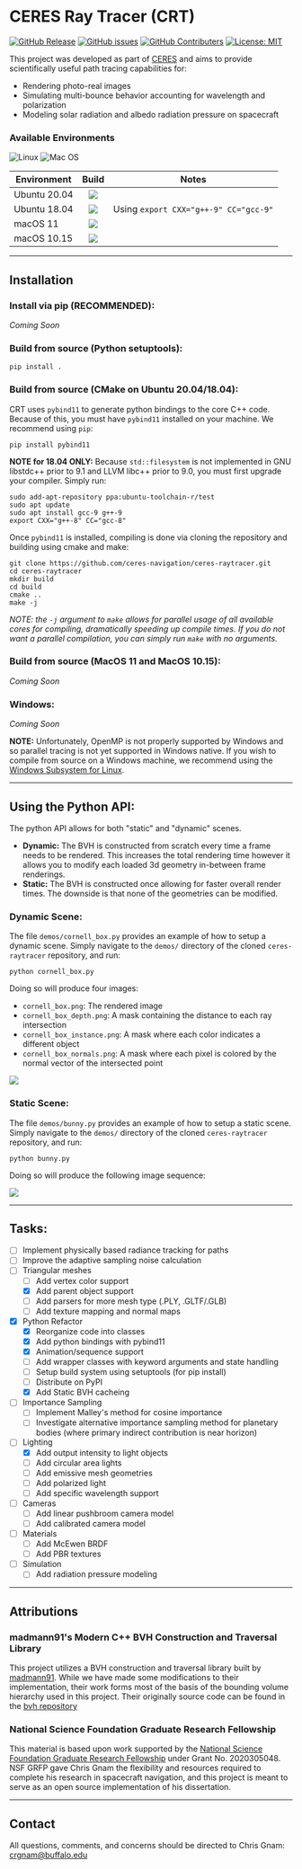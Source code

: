 # CERES Ray Tracer (CRT)
[![GitHub Release](https://img.shields.io/github/v/release/ceres-navigation/ceres-raytracer?include_prereleases)](https://github.com/ceres-navigation/ceres-pathtracer/releases)
[![GitHub issues](https://img.shields.io/github/issues/ceres-navigation/ceres-raytracer)](https://github.com/ceres-navigation/ceres-pathtracer/issues)
[![GitHub Contributers](https://img.shields.io/github/contributors/ceres-navigation/ceres-raytracer)](https://github.com/ceres-navigation/ceres-raytracer/graphs/contributors)
[![License: MIT](https://img.shields.io/badge/License-MIT-yellow.svg)](https://opensource.org/licenses/MIT)


This project was developed as part of [CERES](https://ceresnavigation.org) and aims to provide scientifically useful path tracing capabilities for:
- Rendering photo-real images
- Simulating multi-bounce behavior accounting for wavelength and polarization
- Modeling solar radiation and albedo radiation pressure on spacecraft

### Available Environments
![Linux](https://img.shields.io/badge/Linux-FCC624?style=for-the-badge&logo=linux&logoColor=black)
![Mac OS](https://img.shields.io/badge/mac%20os-000000?style=for-the-badge&logo=macos&logoColor=F0F0F0)
<!-- ![Windows](https://img.shields.io/badge/Windows-0078D6?style=for-the-badge&logo=windows&logoColor=white) -->

| Environment   | Build         |  Notes  |
| ------------- |:-------------:| :-------:|
| Ubuntu 20.04  | [![](https://github.com/ceres-navigation/ceres-raytracer/actions/workflows/cmake_ubuntu20.yml/badge.svg)](https://github.com/ceres-navigation/ceres-raytracer/actions) |   |
| Ubuntu 18.04  | [![](https://github.com/ceres-navigation/ceres-raytracer/actions/workflows/cmake_ubuntu18.yml/badge.svg)](https://github.com/ceres-navigation/ceres-raytracer/actions) | Using `export CXX="g++-9" CC="gcc-9"` |
| macOS 11      | [![](https://github.com/ceres-navigation/ceres-raytracer/actions/workflows/cmake_macos11.yml/badge.svg)](https://github.com/ceres-navigation/ceres-raytracer/actions) |  |
| macOS 10.15   | [![](https://github.com/ceres-navigation/ceres-raytracer/actions/workflows/cmake_macos10.yml/badge.svg)](https://github.com/ceres-navigation/ceres-raytracer/actions) |  |


***
## Installation
### Install via pip (RECOMMENDED):
*Coming Soon*

### Build from source (Python setuptools):
```
pip install .
```

### Build from source (CMake on Ubuntu 20.04/18.04):
CRT uses `pybind11` to generate python bindings to the core C++ code.  Because of this, you must have `pybind11` installed on your machine.  We recommend using `pip`:
```
pip install pybind11
```
**NOTE for 18.04 ONLY:** Because `std::filesystem` is not implemented in GNU libstdc++ prior to 9.1 and LLVM libc++ prior to 9.0, you must first upgrade your compiler.  Simply run:
```
sudo add-apt-repository ppa:ubuntu-toolchain-r/test
sudo apt update
sudo apt install gcc-9 g++-9
export CXX="g++-8" CC="gcc-8"
```

Once `pybind11` is installed, compiling is done via cloning the repository and building using cmake and make:
```
git clone https://github.com/ceres-navigation/ceres-raytracer.git
cd ceres-raytracer
mkdir build
cd build
cmake ..
make -j
```

*NOTE: the `-j` argument to `make` allows for parallel usage of all available cores for compiling, dramatically speeding up compile times.  If you do not want a parallel compilation, you can simply run `make` with no arguments.*

### Build from source (MacOS 11 and MacOS 10.15):
*Coming Soon*

### Windows:
*Coming Soon*

**NOTE:** Unfortunately, OpenMP is not properly supported by Windows and so parallel tracing is not yet supported in Windows native.  If you wish to compile from source on a Windows machine, we recommend using the [Windows Subsystem for Linux](https://docs.microsoft.com/en-us/windows/wsl/about).


***
## Using the Python API:
The python API allows for both "static" and "dynamic" scenes.
- **Dynamic:** The BVH is constructed from scratch every time a frame needs to be rendered.  This increases the total rendering time however it allows you to modify each loaded 3d geometry in-between frame renderings.
- **Static:** The BVH is constructed once allowing for faster overall render times.  The downside is that none of the geometries can be modified.

### Dynamic Scene:
The file `demos/cornell_box.py` provides an example of how to setup a dynamic scene. Simply navigate to the `demos/` directory of the cloned `ceres-raytracer` repository, and run: 
```
python cornell_box.py
```
Doing so will produce four images:
- `cornell_box.png`: The rendered image
- `cornell_box_depth.png`: A mask containing the distance to each ray intersection
- `cornell_box_instance.png`: A mask where each color indicates a different object
- `cornell_box_normals.png`: A mask where each pixel is colored by the normal vector of the intersected point

![](demos/data/cornell.png)


### Static Scene:
The file `demos/bunny.py` provides an example of how to setup a static scene.  Simply navigate to the `demos/` directory of the cloned `ceres-raytracer` repository, and run:
```
python bunny.py
```
Doing so will produce the following image sequence:

![](demos/data/bunny.gif)


***
## Tasks:
- [ ] Implement physically based radiance tracking for paths
- [ ] Improve the adaptive sampling noise calculation
- [ ] Triangular meshes
  - [ ] Add vertex color support
  - [x] Add parent object support
  - [ ] Add parsers for more mesh type (.PLY, .GLTF/.GLB)
  - [ ] Add texture mapping and normal maps
- [x] Python Refactor
  - [x] Reorganize code into classes
  - [x] Add python bindings with pybind11
  - [x] Animation/sequence support
  - [ ] Add wrapper classes with keyword arguments and state handling
  - [ ] Setup build system using setuptools (for pip install)
  - [ ] Distribute on PyPI
  - [x] Add Static BVH cacheing
- [ ] Importance Sampling
  - [ ] Implement Malley's method for cosine importance
  - [ ] Investigate alternative importance sampling method for planetary bodies (where primary indirect contribution is near horizon)
- [ ] Lighting
  - [x] Add output intensity to light objects
  - [ ] Add circular area lights
  - [ ] Add emissive mesh geometries
  - [ ] Add polarized light
  - [ ] Add specific wavelength support
- [ ] Cameras
  - [ ] Add linear pushbroom camera model
  - [ ] Add calibrated camera model
- [ ] Materials
  - [ ] Add McEwen BRDF
  - [ ] Add PBR textures
- [ ] Simulation
  - [ ] Add radiation pressure modeling

***
## Attributions
### madmann91's Modern C++ BVH Construction and Traversal Library
This project utilizes a BVH construction and traversal library built by [madmann91](https://github.com/madmann91).  While we have made some modifications to their implementation, their work forms most of the basis of the bounding volume hierarchy used in this project.  Their originally source code can be found in the [bvh repository](https://github.com/madmann91/bvh)


### National Science Foundation Graduate Research Fellowship
This material is based upon work supported by the [National Science Foundation Graduate Research Fellowship](https://www.nsfgrfp.org/) under Grant No. 2020305048.  NSF GRFP gave Chris Gnam the flexibility and resources required to complete his research in spacecraft navigation, and this project is meant to serve as an open source implementation of his dissertation.

***
## Contact
All questions, comments, and concerns should be directed to Chris Gnam: crgnam@buffalo.edu

